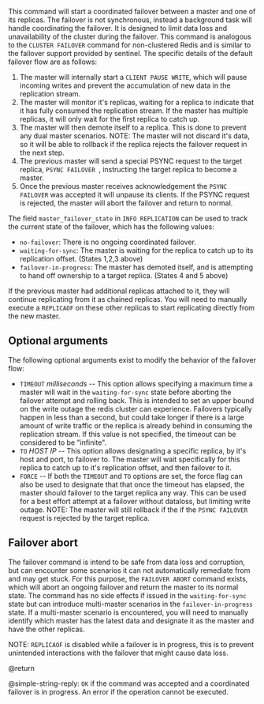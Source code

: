 This command will start a coordinated failover between a master and one of its replicas. The failover is not synchronous, instead
a background task will handle coordinating the failover. It is designed to limit 
data loss and unavailability of the cluster during the failover. This command is analogous 
to the `CLUSTER FAILOVER` command for non-clustered Redis and is similar to the failover support provided by sentinel. 
The specific details of the default failover flow are as follows:
1. The master will internally start a `CLIENT PAUSE WRITE`, which will pause incoming writes and prevent the accumulation of new data in the replication stream.
2. The master will monitor it's replicas, waiting for a replica to indicate that it has fully consumed the replication stream. If the master has multiple replicas, it will only wait for the first replica to catch up.
3. The master will then demote itself to a replica. This is done to prevent any dual master scenarios. NOTE: The master will not discard it's data, so it will be able to rollback if the replica rejects the failover request in the next step.
4. The previous master will send a special PSYNC request to the target replica, `PSYNC FAILOVER `, instructing the target replica to become a master.
5. Once the previous master receives acknowledgement the `PSYNC FAILOVER` was accepted it will unpause its clients. If the PSYNC request is rejected, the master will abort the failover and return to normal.

The field `master_failover_state` in `INFO REPLICATION` can be used to track the current state of the failover, which has the following values:
* `no-failover`: There is no ongoing coordinated failover.
* `waiting-for-sync`: The master is waiting for the replica to catch up to its replication offset. (States 1,2,3 above)
* `failover-in-progress`: The master has demoted itself, and is attempting to hand off ownership to a target replica. (States 4 and 5 above)

If the previous master had additional replicas attached to it, they will continue replicating from it as chained replicas. You will need to manually
execute a `REPLICAOF` on these other replicas to start replicating directly from the new master.

## Optional arguments

The following optional arguments exist to modify the behavior of the failover flow:
* `TIMEOUT` *milliseconds* -- This option allows specifying a maximum time a master will wait in the `waiting-for-sync` state before aborting the failover attempt and rolling back. This is intended to set an upper bound on the write outage the redis cluster can experience. Failovers typically happen in less than a second, but could take longer if there is a large amount of write traffic or the replica
is already behind in consuming the replication stream. If this value is not specified, the timeout can be considered to be "infinite".
* `TO` *HOST* *IP* -- This option allows designating a specific replica, by it's host and port, to failover to. The master will wait specifically for this replica to catch up to it's replication offset, and then failover to it.
* `FORCE` -- If both the `TIMEOUT` and `TO` options are set, the force flag can also be used to designate that that once the timeout has elapsed, the master should failover to the target replica any way. This can be used for a best effort attempt at a failover without dataloss, but limiting write outage. NOTE: The master will still rollback if the if the `PSYNC FAILOVER` request is rejected by the target replica.

## Failover abort
The failover command is intend to be safe from data loss and corruption, but can encounter some
scenarios it can not automatically remediate from and may get stuck. For this purpose, the 
`FAILOVER ABORT` command exists, which will abort an ongoing failover and return the master
to its normal state. The command has no side effects if issued in the `waiting-for-sync` state but 
can introduce multi-master scenarios in the `failover-in-progress` state. If a multi-master scenario 
is encountered, you will need to manually identify which master has the latest data and designate it 
as the master and have the other replicas.

NOTE: `REPLICAOF` is disabled while a failover is in progress, this is to prevent unintended 
interactions with the failover that might cause data loss.

@return

@simple-string-reply: `OK` if the command was accepted and a coordinated failover is in progress. An error if the operation cannot be executed.
